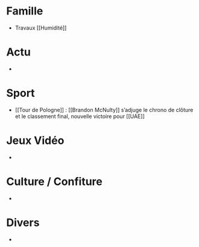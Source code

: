 # Famille
- Travaux [[Humidité]]
# Actu
- 
# Sport
- [[Tour de Pologne]] : [[Brandon McNulty]] s’adjuge le chrono de clôture et le classement final, nouvelle victoire pour [[UAE]]
# Jeux Vidéo
- 
# Culture / Confiture
- 
# Divers
- 
